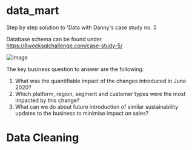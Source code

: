 # data_mart
Step by step solution to 'Data with Danny's case study no. 5

Database schema can be found under https://8weeksqlchallenge.com/case-study-5/

![image](https://github.com/xExuberantx/data_mart/assets/131042937/4b5e9e3c-cd26-46b6-9008-950e4766dfc9)

The key business question to answer are the following:

1. What was the quantifiable impact of the changes introduced in June 2020?
2. Which platform, region, segment and customer types were the most impacted by this change?
3. What can we do about future introduction of similar sustainability updates to the business to minimise impact on sales?


# Data Cleaning
